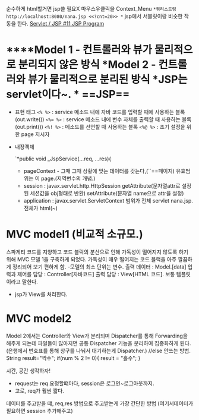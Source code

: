 순수하게 html할거면 jsp쓸 필요X
마우스우클릭을 Context_Menu
`*쿼리스트링 http://localhost:8080/nana.jsp <<?cnt=20>> *`
 jsp에서 서블릿이랑 비슷한 작동을 한다.
[Servlet / JSP #11 JSP Program](https://velog.io/@underlier12/Servlet-JSP-11-JSP-Program-j4k5tc89eo)

****Model 1 - 컨트롤러와 뷰가 물리적으로 분리되지 않은 방식
*Model 2 - 컨트롤러와 뷰가 물리적으로 분리된 방식
*JSP는 servlet이다~. *
==JSP==
=

- 표현 태그
  `<% %>` : service 메소드 내에 자바 코드를 입력할 때에 사용하는 블록 (out.write())
  `<%= %>` : service 메소드 내에 변수 자체를 출력할 때 사용하는 블록 (out.print())
  `<%! %>` : 메소드를 선언할 때 사용하는 블록
  `<%@ %>` : 초기 설정을 위한 page 지시자

 - 내장객체

	`*public void _JspService(...req, ...res){ 
	- pageContext - 그때 그때 상황에 맞는 데이터를 갖는다,(``==페이지)
		 유효범위는 이 page.(지역변수의 개념.)
	- session : javax.servlet.http.HttpSession
	     getAttribute(문자열attr로 설정된 세션값을 obj형태로 반환)
	     setAttribute(문자열 name으로 attr을 설정)
	- application : javax.servlet.ServletContext
		 범위가 전체 servlet
nana.jsp.   전체가 html(<!DOCTYPE html>~)


MVC model1 (비교적 소규모.)
=
스파게티 코드를 지양하고 코드 블럭의 분산으로 인해 가독성이 떨어지지 않도록 하기 위해 MVC 모델 1을 구축하게 되었다. 가독성이 매우 떨어지는 코드 블럭을 
 아주 깔끔하게 정리되어 보기 편하게 함.
 -모델의 최소 단위는 변수. 
 출력 데이터 : Model.[data]
 입력과 제어를 담당 : Controller[자바코드]
 출력 담당 : View[HTML 코드]. 보통 템플릿이라고 말한다.
  - jsp가 View를 처리한다.
 
MVC model2
=
Model 2에서는 Controller와 View가 분리되며 Dispatcher를 통해 Forwarding을 해주게 되는데 파일들이 많아지면 공통 Dispatcher 기능을 분리하여 집중화하게 된다.
 (은행에서 번호표를 통해 창구를 나눠서 대기하는게 Dispatcher.)
//else 안쓰는 방법.
	String result="짝수";
	if(num % 2 != 0){
		result = "홀수";
	}


시간, 공간 생각하자!  
 - request는 req 요청할떄마다, session은 로그인~로그아웃까지.
 - 고로, req가 훨씬 짧다.

데이터를 주고받을 떄,
 req,res 방법으로 주고받는게 가장 간단한 방법
   (여기서데이터가 필요하면 session 추가해주고)










```1
```
